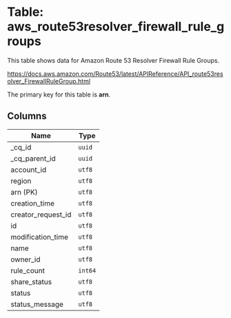 # Table: aws_route53resolver_firewall_rule_groups

This table shows data for Amazon Route 53 Resolver Firewall Rule Groups.

https://docs.aws.amazon.com/Route53/latest/APIReference/API_route53resolver_FirewallRuleGroup.html

The primary key for this table is **arn**.

## Columns

| Name          | Type          |
| ------------- | ------------- |
|_cq_id|`uuid`|
|_cq_parent_id|`uuid`|
|account_id|`utf8`|
|region|`utf8`|
|arn (PK)|`utf8`|
|creation_time|`utf8`|
|creator_request_id|`utf8`|
|id|`utf8`|
|modification_time|`utf8`|
|name|`utf8`|
|owner_id|`utf8`|
|rule_count|`int64`|
|share_status|`utf8`|
|status|`utf8`|
|status_message|`utf8`|
